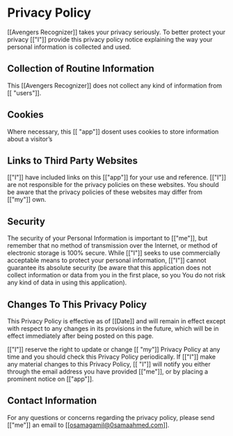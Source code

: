 # Privacy Policy

[[Avengers Recognizer]] takes your privacy seriously. To better protect your privacy [["I"]] provide this privacy policy notice explaining the way your personal information is collected and used.


## Collection of Routine Information

This [[Avengers Recognizer]] does not collect any kind of information from [[ "users"]]. 


## Cookies

Where necessary, this [[ "app"]] dosent uses cookies to store information about a visitor’s 



## Links to Third Party Websites

[["I"]] have included links on this [["app"]] for your use and reference. [["I"]] are not responsible for the privacy policies on these websites. You should be aware that the privacy policies of these websites may differ from [["my"]] own.


## Security

The security of your Personal Information is important to [["me"]], but remember that no method of transmission over the Internet, or method of electronic storage is 100% secure. While [["I"]] seeks to use commercially acceptable means to protect your personal information, [["I"]] cannot guarantee its absolute security (be aware that this application does not collect information or data from you in the first place, so you You do not risk any kind of data in using this application).


## Changes To This Privacy Policy

This Privacy Policy is effective as of [[Date]] and will remain in effect except with respect to any changes in its provisions in the future, which will be in effect immediately after being posted on this page.

[["I"]] reserve the right to update or change [[ "my"]] Privacy Policy at any time and you should check this Privacy Policy periodically. If [["I"]] make any material changes to this Privacy Policy, [[ "I"]] will notify you either through the email address you have provided [["me"]], or by placing a prominent notice on [["app"]].


## Contact Information

For any questions or concerns regarding the privacy policy, please send [["me"]] an email to [[osamagamil@0samaahmed.com]].
